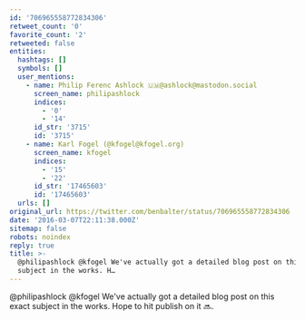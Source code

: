```yaml
---
id: '706965558772834306'
retweet_count: '0'
favorite_count: '2'
retweeted: false
entities:
  hashtags: []
  symbols: []
  user_mentions:
    - name: Philip Ferenc Ashlock 🇺🇲@ashlock@mastodon.social
      screen_name: philipashlock
      indices:
        - '0'
        - '14'
      id_str: '3715'
      id: '3715'
    - name: Karl Fogel (@kfogel@kfogel.org)
      screen_name: kfogel
      indices:
        - '15'
        - '22'
      id_str: '17465603'
      id: '17465603'
  urls: []
original_url: https://twitter.com/benbalter/status/706965558772834306
date: '2016-03-07T22:11:38.000Z'
sitemap: false
robots: noindex
reply: true
title: >-
  @philipashlock @kfogel We've actually got a detailed blog post on this exact
  subject in the works. H…
---
```


@philipashlock @kfogel We've actually got a detailed blog post on this exact subject in the works. Hope to hit publish on it :soon:.